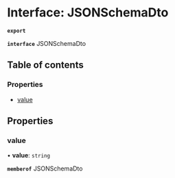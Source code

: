 # Interface: JSONSchemaDto

**`export`**

**`interface`** JSONSchemaDto

## Table of contents

### Properties

- [value](JSONSchemaDto.md#value)

## Properties

### value

• **value**: `string`

**`memberof`** JSONSchemaDto
